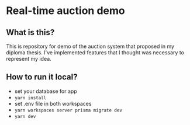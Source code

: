 # Real-time auction demo
## What is this?
This is repository for demo of the auction system that proposed in my diploma thesis. I've implemented features that I thought was necessary to represent my idea.

## How to run it local?
- set your database for app
- `yarn install`
- set .env file in both workspaces
- `yarn workspaces server prisma migrate dev`
- `yarn dev`
